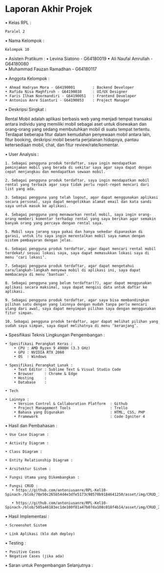 # Laporan Akhir Projek

• Kelas RPL :

    Paralel 2

• Nama Kelompok :

    Kelompok 10

• Asisten Pratikum :
    • Levina Siatono - G64180019
    • Ali Naufal Amrullah - G64180080    
    • Muhammad Fauzan Ramadhan - G64180117

• Anggota Kelompok :

    • Ahmad Hadryan Mora - G64190001        : Backend Developer
    • Rafida Nisa Maghfiroh - G64190038     : UI/UX Designer
    • Faris Ilham Noormandiri - G64190051   : Frontend Developer
    • Antonius Anre Sianturi - G64190053    : Project Manager
    
    
• Deskripsi Singkat :

   Rental Mobil adalah aplikasi berbasis web yang menjadi tempat transaksi antara individu yang memiliki mobil sebagai aset untuk disewakan dan orang-orang yang sedang     membutuhkan mobil di suatu tempat tertentu. Terdapat beberapa fitur dalam kemudahan penyewaan mobil antara lain, fitur booking, deskripsi mobil beserta perjalanan hidupnya, pantau ketersediaan mobil, chat, dan fitur review/rate/komentar.
    
• User Analysis :

    1. Sebagai pengguna produk terdaftar, saya ingin mendapatkan peminjaman mobil yang berada di sekitar saya agar saya dapat dengan cepat menjangkau dan mendapatkan sewaan mobil.
    
    2. Sebagai pengguna produk terdaftar, saya ingin mendapatkan mobil rental yang terbaik agar saya tidak perlu repot-repot mencari dari list yang ada.
    
    3. Sebagai pengguna yang telah logout, agar dapat menggunakan aplikasi secara personal, saya dapat mengetikkan alamat email dan kata sandi saya untuk masuk ke aplikasi.
    
    4. Sebagai pengguna yang menawarkan rental mobil, saya ingin orang-orang memberi komentar terhadap rental yang saya berikan agar semakin banyak orang yang percaya dengan rental saya.
    
    5. Mobil saya jarang saya pakai dan hanya sekedar dipanaskan di garasi, untuk itu saya ingin merentalkan mobil saya namun dengan sistem pembayaran dengan jelas.
    
    6. Sebagai pengguna produk terdaftar, agar dapat mencari rental mobil terdekat/ sesuai lokasi saya, saya dapat memasukkan lokasi saya di menu ‘cari lokasi’.
    
    7. Sebagai pengguna produk terdaftar, agar dapat mengetahui cara/langkah-langkah menyewa mobil di aplikasi ini, saya dapat membacanya di menu ‘bantuan’.
    
    8. Sebagai pengguna yang belum terdaftar(?), agar dapat menggunakan aplikasi secara maksimal, saya dapat mengisi data untuk daftar ke aplikasi.
    
    9. Sebagai pengguna produk terdaftar, agar saya bisa membandingkan pilihan satu dengan yang lainnya dengan mudah tanpa perlu mencari ulang dari awal, saya dapat menyimpan pilihan saya dengan menggunakan fitur simpan.
    
    10. Sebagai pengguna produk terdaftar, agar dapat melihat pilihan yang sudah saya simpan, saya dapat melihatnya di menu ‘keranjang’.
    
• Spesifikasi Teknis Lingkungan Pengembangan :
    
    • Spesifikasi Perangkat Keras :
        • CPU : AMD Ryzen 9 4900H (3.3 GHz)
        • GPU : NVIDIA RTX 2060
        • OS  : Windows
        
    • Spesifikasi Perangkat Lunak :
        • Text Editor : Sublime Text & Visual Studio Code
        • Browser     : Chrome & Edge
        • Hosting     :
        • Database    :
        
    • Tech
        
    • Lainnya :
        • Version Control & Collaboration Platform  : Github
        • Project Management Tools                  : Trello
        • Bahasa yang Digunakan                     : HTML, CSS, PHP
        • Framework                                 : Code Igniter 4

• Hasil dan Pembahasan :

    • Use Case Diagram :
        
    • Activity Diagram :
     
    • Class Diagram :
    
    • Entity Relationship Diagram :
    
    • Arsitektur Sistem : 
    
    • Fungsi Utama yang Dikembangkan :
    
    • Fungsi CRUD :
       • https://github.com/antoniusanre/RPL-Kel10-Spinach-/blob/78e50c265b54d4e3dfe5173c98570b9184641250/asset/img/CRUD_1.png
        
       • https://github.com/antoniusanre/RPL-Kel10-Spinach-/blob/505a46183ec1de100f81a47b07da108c018f4b14/asset/img/CRUD_2.png

• Hasil Implementasi :

    • Screenshot Sistem
    
    • Link Aplikasi (klo dah deploy)

• Testing :

    • Positive Cases
    • Negative Cases (jika ada)
    
• Saran untuk Pengembangan Selanjutnya :

    

